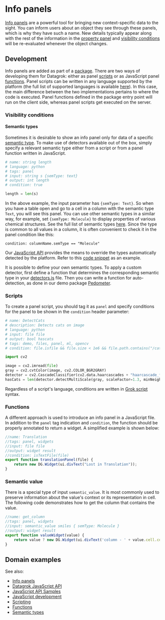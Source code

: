 <!-- TITLE: Add an info panel -->
<!-- SUBTITLE: -->

# Info panels

[Info panels](../../discover/info-panels.md) are a powerful tool for bringing
new context-specific data to the sight. You can inform users about an object
they see through these panels, which is why they have such a name. New details
typically appear along with the rest of the information in the [property
panel](../../overview/navigation.md#properties) and [visibility
conditions](#visibility-conditions) will be re-evaluated whenever the object
changes.

## Development

Info panels are added as part of a [package](../develop.md). There are two ways
of developing them for Datagrok: either as panel
[scripts](../../compute/scripting.md) or as JavaScript panel
[functions](../../overview/functions/function.md). Panel scripts can be written
in any language supported by the platform (the full list of supported languages
is available [here](../../compute/scripting.md#supported-languages)). In this
case, the main difference between the two implementations pertains to where the
code is executed. Panel functions defined in the package entry point will run on
the client side, whereas panel scripts get executed on the server.

### Visibility conditions

#### Semantic types

Sometimes it is desirable to show an info panel only for data of a specific
[semantic type](../../discover/semantic-types.md). To make use of detectors
available out of the box, simply specify a relevant semantic type either from a
script or from a panel function written in JavaScript.

```python
# name: string length
# language: python
# tags: panel
# input: string s {semType: text}
# output: int length
# condition: true

length = len(s)
```

In the above example, the input parameter has `{semType: Text}`. So when you
have a table open and go to a cell in a column with the semantic type `Text`,
you will see this panel. You can use other semantic types in a similar way, for
example, set `{semType: Molecule}` to display properties of various chemical
structures. See the full list of semantic types
[here](../../discover/semantic-types.md#automatic-semantic-type-detection).
Since the type is common to all values in a column, it is often convenient to
check it in the panel condition like this:

```Grok Script
condition: columnName.semType == "Molecule"
```

Our [JavaScript API](../js-api.md) provides the means to override the types
automatically detected by the platform. Refer to this [code
snippet](https://public.datagrok.ai/js/samples/data-frame/semantic-type-detection)
as an example.

It is possible to define your own semantic types. To apply a custom detector,
first define a function that determines the corresponding semantic type in your
[detectors.js](../develop.md#package-structure) file. Then you can write a
function for auto-detection, as done in our demo package
[Pedometer](https://github.com/datagrok-ai/public/tree/master/packages/Pedometer).

### Scripts

To create a panel script, you should tag it as `panel` and specify conditions
for the panel to be shown in the `condition` header parameter:

```python
# name: DetectCats
# description: Detects cats on image
# language: python
# input: file file
# output: bool hascats
# tags: demo, files, panel, ml, opencv
# condition: file.isfile && file.size < 1e6 && file.path.contains("/cats/") && (file.name.endsWith("jpg") || file.name.endswith("jpeg"))

import cv2

image = cv2.imread(file)
gray = cv2.cvtColor(image, cv2.COLOR_BGR2GRAY)
detector = cv2.CascadeClassifier(cv2.data.haarcascades + "haarcascade_frontalcatface.xml")
hasCats = len(detector.detectMultiScale(gray, scaleFactor=1.3, minNeighbors=3, minSize=(75, 75))) != 0
```

Regardless of a script's language, conditions are written in [Grok
script](../../overview/grok-script.md) syntax.

### Functions

A different approach is used to introduce an info panel in a JavaScript file. In
addition to the `panel` tag indication and `condition`, the function should be
properly annotated to return a widget. A simplified example is shown below:

```javascript
//name: Translation
//tags: panel, widgets
//input: file file
//output: widget result
//condition: isTextFile(file)
export function translationPanel(file) {
    return new DG.Widget(ui.divText("Lost in Translation"));
}
```

### Semantic value

There is a special type of input `semantic_value`. It is most commonly used to
preserve information about the value's context or its representation in cell.
The following code demonstrates how to get the column that contains the value.

```javascript
//name: get_column
//tags: panel, widgets
//input: semantic_value smiles { semType: Molecule }
//output: widget result
export function valueWidget(value) {
    return value ? new DG.Widget(ui.divText('column - ' + value.cell.column.name)) : new DG.Widget(ui.divText('value is empty'));
}
```

## Domain examples

See also:

* [Info panels](../../discover/info-panels.md)
* [Datagrok JavaScript API](../js-api.md)
* [JavaScript API
  Samples](https://public.datagrok.ai/js/samples/functions/info-panels/info-panels)
* [JavaScript development](../develop.md)
* [Scripting](../../compute/scripting.md)
* [Functions](../../overview/functions/function.md)
* [Semantic types](../../discover/semantic-types.md)
